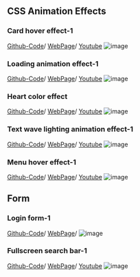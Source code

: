 ## CSS Animation Effects

### Card hover effect-1
[Github-Code](https://github.com/jjyoon-dev/yotube_project/tree/master/css_animation_effect/card_hover_effect-1)/
[WebPage](https://jjyoon-dev.github.io/portfolio/css_animation_effect/card_hover_effect-1/index.html)/
[Youtube](https://youtu.be/byouveQRdFU)
![image](https://github.com/jjyoon-dev/youtube_project/blob/master/css_animation_effect/thumbnail/card_hover_effect-1.png?raw=true)

### Loading animation effect-1
[Github-Code](https://github.com/jjyoon-dev/youtube_project/tree/master/css_animation_effect/loading_animation_effect-1)/
[WebPage](https://jjyoon-dev.github.io/portfolio/css_animation_effect/loading_animation_effect-1/index.html)/
[Youtube](https://youtu.be/XTyUWReFhuw)
![image](https://github.com/jjyoon-dev/yotube_project/blob/master/css_animation_effect/thumbnail/loading_animation_effect-1.PNG?raw=true)

### Heart color effect
[Github-Code](https://github.com/jjyoon-dev/youtube_project/tree/master/css_animation_effect/heart_color_change)/
[WebPage](https://jjyoon-dev.github.io/portfolio/css_animation_effect/heart_color_change/index.html)/
[Youtube](https://youtu.be/xWwrdb2LG-8)
![image](https://github.com/jjyoon-dev/yotube_project/blob/master/css_animation_effect/thumbnail/heart_color_change.PNG?raw=true)

### Text wave lighting animation effect-1
[Github-Code](https://github.com/jjyoon-dev/youtube_project/tree/master/css_animation_effect/text_wave_lighting_animation_effect-1)/
[WebPage](https://jjyoon-dev.github.io/portfolio/css_animation_effect/text_wave_lighting_animation_effect-1/index.html)/
[Youtube](https://youtu.be/yQnyFV8ag0g)
![image](https://github.com/jjyoon-dev/yotube_project/blob/master/css_animation_effect/thumbnail/text_wave_lighting_animation_effect-1.PNG?raw=true)

### Menu hover effect-1
[Github-Code](https://github.com/jjyoon-dev/youtube_project/tree/master/css_animation_effect/menu_hover_effect-1)/
[WebPage](https://jjyoon-dev.github.io/portfolio/css_animation_effect/menu_hover_effect-1/index.html)/
[Youtube](https://youtu.be/nm9wPnB_04g)
![image](https://github.com/jjyoon-dev/youtube_project/blob/master/css_animation_effect/thumbnail/menu_hover_effect-1.png?raw=true)



## Form

### Login form-1
[Github-Code](https://github.com/jjyoon-dev/youtube_project/tree/master/form/login_form-1)/
[WebPage](https://jjyoon-dev.github.io/portfolio/form/login_form-1/index.html)/
![image](https://github.com/jjyoon-dev/youtube_project/blob/master/form/thumbnail/login_form-1.PNG?raw=true)

### Fullscreen search bar-1
[Github-Code](https://github.com/jjyoon-dev/youtube_project/tree/master/form/fullscreen_search_bar-1)/
[WebPage](https://jjyoon-dev.github.io/portfolio/form/fullscreen_search_bar-1/index.html)/
[Youtube](https://youtu.be/4PIZd2gFvVQ)
![image](https://github.com/jjyoon-dev/youtube_project/blob/master/form/thumbnail/fullscreen_search_bar-1.PNG?raw=true)

